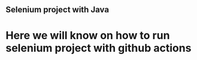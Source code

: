 ## Selenium project with Java
# Here we will know on how to run selenium project with github actions
